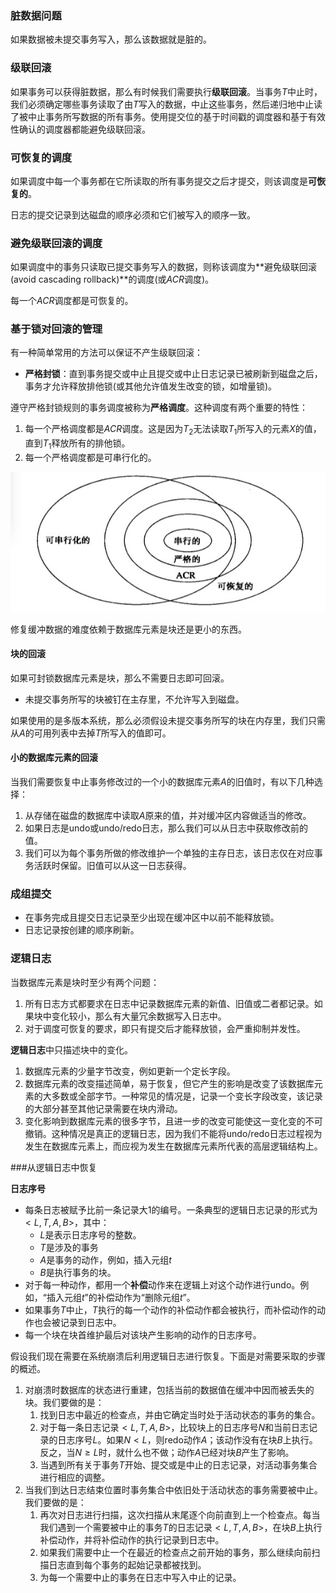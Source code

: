 ### 脏数据问题

如果数据被未提交事务写入，那么该数据就是脏的。

### 级联回滚

如果事务可以获得脏数据，那么有时候我们需要执行**级联回滚**。当事务$T$中止时，我们必须确定哪些事务读取了由$T$写入的数据，中止这些事务，然后递归地中止读了被中止事务所写数据的所有事务。使用提交位的基于时间戳的调度器和基于有效性确认的调度器都能避免级联回滚。

### 可恢复的调度

如果调度中每一个事务都在它所读取的所有事务提交之后才提交，则该调度是**可恢复的**。

日志的提交记录到达磁盘的顺序必须和它们被写入的顺序一致。

### 避免级联回滚的调度

如果调度中的事务只读取已提交事务写入的数据，则称该调度为**避免级联回滚(avoid cascading rollback)**的调度(或$ACR$调度)。

每一个$ACR$调度都是可恢复的。

### 基于锁对回滚的管理

有一种简单常用的方法可以保证不产生级联回滚：

* **严格封锁**：直到事务提交或中止且提交或中止日志记录已被刷新到磁盘之后，事务才允许释放排他锁(或其他允许值发生改变的锁，如增量锁)。

遵守严格封锁规则的事务调度被称为**严格调度**。这种调度有两个重要的特性：

1. 每一个严格调度都是$ACR$调度。这是因为$T_2$无法读取$T_1$所写入的元素$X$的值，直到$T_1$释放所有的排他锁。
2. 每一个严格调度都是可串行化的。

![8-1-1](./images/8-1-1.jpg)

修复缓冲数据的难度依赖于数据库元素是块还是更小的东西。

#### 块的回滚

如果可封锁数据库元素是块，那么不需要日志即可回滚。

* 未提交事务所写的块被钉在主存里，不允许写入到磁盘。

如果使用的是多版本系统，那么必须假设未提交事务所写的块在内存里，我们只需从$A$的可用列表中去掉$T$所写入的值即可。

#### 小的数据库元素的回滚

当我们需要恢复中止事务修改过的一个小的数据库元素$A$的旧值时，有以下几种选择：

1. 从存储在磁盘的数据库中读取$A$原来的值，并对缓冲区内容做适当的修改。
2. 如果日志是undo或undo/redo日志，那么我们可以从日志中获取修改前的值。
3. 我们可以为每个事务所做的修改维护一个单独的主存日志，该日志仅在对应事务活跃时保留。旧值可以从这一日志获得。

### 成组提交

* 在事务完成且提交日志记录至少出现在缓冲区中以前不能释放锁。
* 日志记录按创建的顺序刷新。

### 逻辑日志

当数据库元素是块时至少有两个问题：

1. 所有日志方式都要求在日志中记录数据库元素的新值、旧值或二者都记录。如果块中变化较小，那么有大量冗余数据写入日志中。
2. 对于调度可恢复的要求，即只有提交后才能释放锁，会严重抑制并发性。

**逻辑日志**中只描述块中的变化。

1. 数据库元素的少量字节改变，例如更新一个定长字段。
2. 数据库元素的改变描述简单，易于恢复，但它产生的影响是改变了该数据库元素的大多数或全部字节。一种常见的情况是，记录一个变长字段改变，该记录的大部分甚至其他记录需要在块内滑动。
3. 变化影响到数据库元素的很多字节，且进一步的改变可能使这一变化变的不可撤销。这种情况是真正的逻辑日志，因为我们不能将undo/redo日志过程视为发生在数据库元素上，而应视为发生在数据库元素所代表的高层逻辑结构上。

###从逻辑日志中恢复

**日志序号**

* 每条日志被赋予比前一条记录大1的编号。一条典型的逻辑日志记录的形式为$<L,T,A,B>$，其中：
  * $L$是表示日志序号的整数。
  * $T$是涉及的事务
  * $A$是事务的动作，例如，插入元组$t$
  * $B$是执行事务的块。
* 对于每一种动作，都用一个**补偿**动作来在逻辑上对这个动作进行undo。例如，“插入元组$t$”的补偿动作为“删除元组$t$”。
* 如果事务$T$中止，$T$执行的每一个动作的补偿动作都会被执行，而补偿动作的动作也会被记录到日志中。
* 每一个块在块首维护最后对该块产生影响的动作的日志序号。

假设我们现在需要在系统崩溃后利用逻辑日志进行恢复。下面是对需要采取的步骤的概述。

1. 对崩溃时数据库的状态进行重建，包括当前的数据值在缓冲中因而被丢失的块。我们要做的是：
   1. 找到日志中最近的检查点，并由它确定当时处于活动状态的事务的集合。
   2. 对于每一条日志记录$<L,T,A,B>$，比较块上的日志序号$N$和当前日志记录的日志序号$L$。如果$N<L$，则redo动作$A$；该动作没有在块$B$上执行。反之，当$N\ge L$时，就什么也不做；动作$A$已经对块$B$产生了影响。
   3. 当遇到所有关于事务$T$开始、提交或是中止的日志记录，对活动事务集合进行相应的调整。
2. 当我们到达日志结束位置时事务集合中依旧处于活动状态的事务需要被中止。我们要做的是：
   1. 再次对日志进行扫描，这次扫描从末尾逐个向前直到上一个检查点。每当我们遇到一个需要被中止的事务$T$的日志记录$<L,T,A,B>$，在块$B$上执行补偿动作，并将补偿动作的执行记录到日志中。
   2. 如果我们需要中止一个在最近的检查点之前开始的事务，那么继续向前扫描日志直到每个事务的起始记录都被找到。
   3. 为每一个需要中止的事务在日志中写入中止的记录。